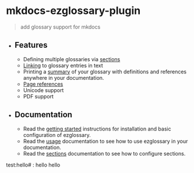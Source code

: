 # mkdocs-ezglossary-plugin
> add glossary support for mkdocs

<div class="grid cards" markdown>

- ## Features
    -   Defining multiple glossaries via [sections](usage/sections.md)
    -   [Linking](usage/linking.md) to glossary entries in text
    -   Printing a [summary](usage/summary.md) of your glossary with definitions and
        references anywhere in your documentation.
    -   [Page references](usage/pagerefs.md)
    -   Unicode support
    -   PDF support

- ## Documentation
    -   Read the [getting started](getting_started.md) instructions
        for installation and basic configuration of ezglossary.
    -   Read the [usage](usage/index.md) documentation
        to see how to use ezglossary in your documentation.
    -   Read the [sections](usage/sections.md) documentation to see
        how to configure sections.

</div>

test:hello&#35;
: hello hello
